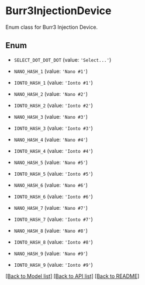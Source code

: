 # Burr3InjectionDevice

Enum class for Burr3 Injection Device.

## Enum

* `SELECT_DOT_DOT_DOT` (value: `'Select...'`)

* `NANO_HASH_1` (value: `'Nano #1'`)

* `IONTO_HASH_1` (value: `'Ionto #1'`)

* `NANO_HASH_2` (value: `'Nano #2'`)

* `IONTO_HASH_2` (value: `'Ionto #2'`)

* `NANO_HASH_3` (value: `'Nano #3'`)

* `IONTO_HASH_3` (value: `'Ionto #3'`)

* `NANO_HASH_4` (value: `'Nano #4'`)

* `IONTO_HASH_4` (value: `'Ionto #4'`)

* `NANO_HASH_5` (value: `'Nano #5'`)

* `IONTO_HASH_5` (value: `'Ionto #5'`)

* `NANO_HASH_6` (value: `'Nano #6'`)

* `IONTO_HASH_6` (value: `'Ionto #6'`)

* `NANO_HASH_7` (value: `'Nano #7'`)

* `IONTO_HASH_7` (value: `'Ionto #7'`)

* `NANO_HASH_8` (value: `'Nano #8'`)

* `IONTO_HASH_8` (value: `'Ionto #8'`)

* `NANO_HASH_9` (value: `'Nano #9'`)

* `IONTO_HASH_9` (value: `'Ionto #9'`)

[[Back to Model list]](../README.md#documentation-for-models) [[Back to API list]](../README.md#documentation-for-api-endpoints) [[Back to README]](../README.md)


